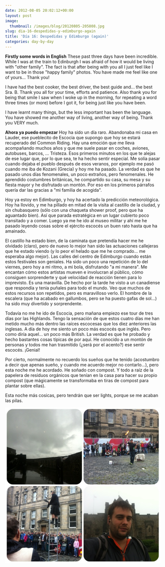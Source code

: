 ```yaml
---
date: 2012-08-05 20:02:12+00:00
layout: post
image:
  thumbnail: /images/blog/20120805-205808.jpg
slug: dia-16-despedidas-y-edimburgo-again
title: 'Día 16: Despedidas y Edimburgo (again)'
categories: day-by-day
---
```


**Firstly some words in English**
These past three days have been incredible. While I was at the train to Edinburgh I was afraid of how it would be living with "other family". The fact is that after being with you all I just feel like I want to be in those "happy family" photos. You have made me feel like one of yours... Thank you!

I have had the best cooker, the best driver, the best guide and... the best Sra. B. Thank you all for your time, efforts and patience. Also thank you for being that smile I saw when I woke up in the morning, for repeating a word three times (or more) before I got it, for being just like you have been.

I have learnt many things, but the less important has been the language. You have showed me another way of living, another way of being. Thank you VERY much.

**Ahora ya puedo empezar**
Hoy ha sido un día raro. Abandonaba mi casa en Lauder, ese pueblecito de Escocia que supongo que hoy se estará recuperado del Common Riding. Hay una emoción que me lleva acompañando muchos años y que me suele pasar en coches, aviones, autobuses, barcos, ... Tristeza. Esos primeros minutos en los que te alejas de ese lugar que, por lo que sea, te ha hecho sentir especial. Me solía pasar cuando dejaba el pueblo después de esos veranos, por ejemplo me pasó cuando me iba de Kozani (Grecia) y hoy me ha pasado. La verdad es que he pasado unos días fenomenales, un poco extraños, pero fenomenales. He aprendido costumbres británicas, he compartido su casa, su mesa y su fiesta mayor y he disfrutado un montón. Por eso en los primeros párrafos quería dar las gracias a "mi familia de acogida".

Hoy ya estoy en Edimburgo, y hoy ha acertado la predicción meteorológica. Hoy ha llovido, y me ha pillado en mitad de la visita al castillo de la ciudad, y sin chubasquero (sólo con una chaqueta shower proof, pero que ha aguantado bien). Así que parada estratégica en un lugar cubierto poco transitado y a comer. Luego ya me he ido al museo militar y ahí me he pasado leyendo cosas sobre el ejército escocés un buen rato hasta que ha amainado.

El castillo ha estado bien, de la caminata que pretendía hacer me he olvidado (claro), pero de nuevo lo mejor han sido las actuaciones callejeras que he estado viendo (y lo peor el helado que me he comprado... me esperaba algo mejor). Las calles del centro de Edimburgo cuando están estos festivales son geniales. Ha sido un poco una repetición de lo del viernes, pero hoy a mi ritmo, a mi bola, disfrutando "a mi manera". Me encantan cómo estos artistas mueven e involucran al público, cómo consiguen sorprenderte y qué velocidad de reacción tienen para lo imprevisto. Es una maravilla. De hecho por la tarde he visto a un canadiense que respondía y tenia puñales para todo el mundo. Veo que muchos de estos recursos son repetidos, pero es maravilloso verlo. El hombre de la escalera (que ha acabado en gallumbos, pero se ha puesto gafas de sol...) ha sido muy divertido y sorprendente.

Todavía no me he ido de Escocia, pero mañana empiezo ese tour de tres días por las Highlands. Tengo la sensación de que estos cuatro días me han metido mucho más dentro las raíces escocesas que los diez anteriores las inglesas. A día de hoy me siento un poco más escocés que inglés. Pero como diría aquel... un poco más British. La verdad es que he probado y hecho bastantes cosas típicas de por aquí. He conocido a un montón de personas y todos me han trasmitido (¿será por el acento?) ese sentir escocés. ¡Genial!

Por cierto, normalmente no recuerdo los sueños que he tenido (acostumbro a decir que apenas sueño, y cuando me acuerdo mejor no contarlo...), pero esta noche me he acordado. He soñado con compost. Y todo a raíz de la papelera de residuos orgánicos que tenían en la casa para hacer su propio compost (que mágicamente se transformaba en tiras de compost para plantar sobre ellas).

Esta noche más cosicas, pero tendrán que ser lights, porque se me acaban las pilas.

[![20120805-205808.jpg](/images/blog/20120805-205808.jpg)](/images/blog/20120805-205808.jpg)
